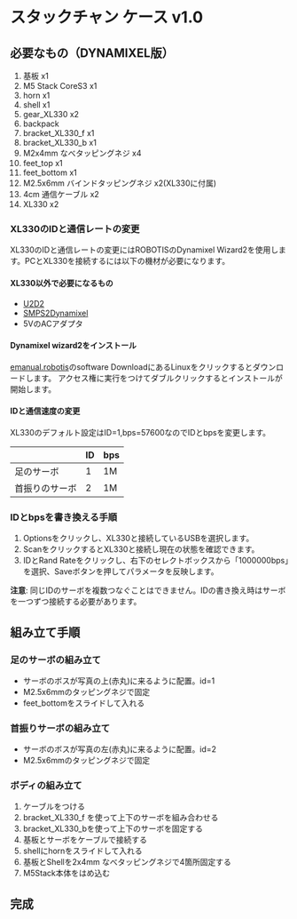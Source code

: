 # スタックチャン ケース v1.0

## 必要なもの（DYNAMIXEL版）

1. 基板 x1
2. M5 Stack CoreS3 x1
3. horn x1
4. shell x1
5. gear_XL330 x2
6. backpack
7. bracket_XL330_f x1
8. bracket_XL330_b x1
9. M2x4mm なべタッピングネジ x4
10. feet_top x1
11. feet_bottom x1
12. M2.5x6mm バインドタッピングネジ x2(XL330に付属)
13. 4cm 通信ケーブル x2
14. XL330 x2

### XL330のIDと通信レートの変更

XL330のIDと通信レートの変更にはROBOTISのDynamixel Wizard2を使用します。PCとXL330を接続するには以下の機材が必要になります。

#### XL330以外で必要になるもの

- [U2D2](https://www.rt-shop.jp/index.php?main_page=product_info&products_id=3618)
- [SMPS2Dynamixel](https://www.rt-shop.jp/index.php?main_page=product_info&products_id=523)
- 5VのACアダプタ

#### Dynamixel wizard2をインストール

[emanual.robotis](https://emanual.robotis.com/docs/en/software/dynamixel/dynamixel_wizard2/)のsoftware DownloadにあるLinuxをクリックするとダウンロードします。
アクセス権に実行をつけてダブルクリックするとインストールが開始します。

#### IDと通信速度の変更

XL330のデフォルト設定はID=1,bps=57600なのでIDとbpsを変更します。

|  | ID | bps |
|--|----|-----|
| 足のサーボ    | 1  | 1M  |
| 首振りのサーボ | 2  | 1M  |

### IDとbpsを書き換える手順

1. Optionsをクリックし、XL330と接続しているUSBを選択します。
2. ScanをクリックするとXL330と接続し現在の状態を確認できます。
3. IDとRand Rateをクリックし、右下のセレクトボックスから「1000000bps」を選択、Saveボタンを押してパラメータを反映します。

**注意**: 同じIDのサーボを複数つなぐことはできません。IDの書き換え時はサーボを一つずつ接続する必要があります。

## 組み立て手順

### 足のサーボの組み立て

- サーボのボスが写真の上(赤丸)に来るように配置。id=1
- M2.5x6mmのタッピングネジで固定
- feet_bottomをスライドして入れる

### 首振りサーボの組み立て

- サーボのボスが写真の左(赤丸)に来るように配置。id=2
- M2.5x6mmのタッピングネジで固定

### ボディの組み立て

1. ケーブルをつける
2. bracket_XL330_f を使って上下のサーボを組み合わせる
3. bracket_XL330_bを使って上下のサーボを固定する
4. 基板とサーボをケーブルで接続する
5. shellにhornをスライドして入れる
6. 基板とShellを2x4mm なべタッピングネジで4箇所固定する
7. M5Stack本体をはめ込む

## 完成
